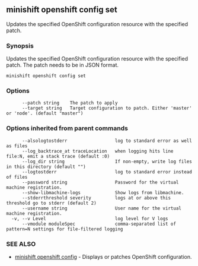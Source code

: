 ## minishift openshift config set

Updates the specified OpenShift configuration resource with the specified patch.

### Synopsis


Updates the specified OpenShift configuration resource with the specified patch. The patch needs to be in JSON format.

```
minishift openshift config set
```

### Options

```
      --patch string    The patch to apply
      --target string   Target configuration to patch. Either 'master' or 'node'. (default "master")
```

### Options inherited from parent commands

```
      --alsologtostderr                  log to standard error as well as files
      --log_backtrace_at traceLocation   when logging hits line file:N, emit a stack trace (default :0)
      --log_dir string                   If non-empty, write log files in this directory (default "")
      --logtostderr                      log to standard error instead of files
      --password string                  Password for the virtual machine registration.
      --show-libmachine-logs             Show logs from libmachine.
      --stderrthreshold severity         logs at or above this threshold go to stderr (default 2)
      --username string                  User name for the virtual machine registration.
  -v, --v Level                          log level for V logs
      --vmodule moduleSpec               comma-separated list of pattern=N settings for file-filtered logging
```

### SEE ALSO
* [minishift openshift config](minishift_openshift_config.md)	 - Displays or patches OpenShift configuration.

